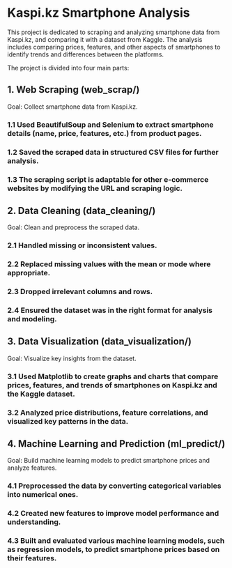 

# Kaspi.kz Smartphone Analysis

This project is dedicated to scraping and analyzing smartphone data from Kaspi.kz, and comparing it with a dataset from Kaggle. The analysis includes comparing prices, features, and other aspects of smartphones to identify trends and differences between the platforms.

The project is divided into four main parts:

## 1. Web Scraping (web_scrap/)
Goal: Collect smartphone data from Kaspi.kz.
### 1.1 Used BeautifulSoup and Selenium to extract smartphone details (name, price, features, etc.) from product pages.
### 1.2 Saved the scraped data in structured CSV files for further analysis.
### 1.3 The scraping script is adaptable for other e-commerce websites by modifying the URL and scraping logic.
## 2. Data Cleaning (data_cleaning/)
Goal: Clean and preprocess the scraped data.
### 2.1 Handled missing or inconsistent values.
### 2.2 Replaced missing values with the mean or mode where appropriate.
### 2.3 Dropped irrelevant columns and rows.
### 2.4 Ensured the dataset was in the right format for analysis and modeling.
## 3. Data Visualization (data_visualization/)
Goal: Visualize key insights from the dataset.
### 3.1 Used Matplotlib to create graphs and charts that compare prices, features, and trends of smartphones on Kaspi.kz and the Kaggle dataset.
### 3.2 Analyzed price distributions, feature correlations, and visualized key patterns in the data.
## 4. Machine Learning and Prediction (ml_predict/)
Goal: Build machine learning models to predict smartphone prices and analyze features.
### 4.1 Preprocessed the data by converting categorical variables into numerical ones.
### 4.2 Created new features to improve model performance and understanding.
### 4.3 Built and evaluated various machine learning models, such as regression models, to predict smartphone prices based on their features.
